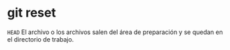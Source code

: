 # git reset

`HEAD`
El archivo o los archivos salen del área de preparación y se quedan en el directorio de trabajo.